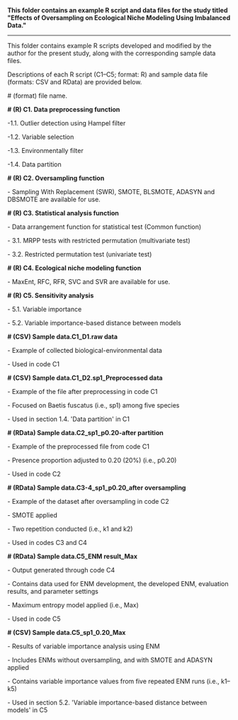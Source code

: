 **This folder contains an example R script and data files for the study titled "Effects of Oversampling on Ecological Niche Modeling Using Imbalanced Data."**



---------------------------------------------------------------------------------------------------------------

This folder contains example R scripts developed and modified by the author for the present study, along with the corresponding sample data files. 

Descriptions of each R script (C1–C5; format: R) and sample data file (formats: CSV and RData) are provided below.

\# (format) file name.



**# (R) C1. Data preprocessing function**

-1.1. Outlier detection using Hampel filter

-1.2. Variable selection

-1.3. Environmentally filter 

-1.4. Data partition



**# (R) C2. Oversampling function**

\- Sampling With Replacement (SWR), SMOTE, BLSMOTE, ADASYN and DBSMOTE are available for use.



**# (R) C3. Statistical analysis function**

\- Data arrangement function for statistical test (Common function)

\- 3.1. MRPP tests with restricted permutation (multivariate test)

\- 3.2. Restricted permutation test (univariate test)



**# (R) C4. Ecological niche modeling function**  

\- MaxEnt, RFC, RFR, SVC and SVR are available for use.



**# (R) C5. Sensitivity analysis**

\- 5.1. Variable importance 

\- 5.2. Variable importance-based distance between models



**# (CSV) Sample data.C1\_D1.raw data** 

\- Example of collected biological-environmental data

\- Used in code C1



**# (CSV) Sample data.C1\_D2.sp1\_Preprocessed data**

\- Example of the file after preprocessing in code C1

\- Focused on Baetis fuscatus (i.e., sp1) among five species

\- Used in section 1.4. 'Data partition' in C1



**# (RData) Sample data.C2\_sp1\_p0.20-after partition**

\- Example of the preprocessed file from code C1

\- Presence proportion adjusted to 0.20 (20%) (i.e., p0.20)

\- Used in code C2



**# (RData) Sample data.C3-4\_sp1\_p0.20\_after oversampling**

\- Example of the dataset after oversampling in code C2

\- SMOTE applied

\- Two repetition conducted (i.e., k1 and k2)

\- Used in codes C3 and C4



**# (RData) Sample data.C5\_ENM result\_Max**

\- Output generated through code C4

\- Contains data used for ENM development, the developed ENM, evaluation results, and parameter settings

\- Maximum entropy model applied (i.e., Max)

\- Used in code C5



**# (CSV) Sample data.C5\_sp1\_0.20\_Max**

\- Results of variable importance analysis using ENM

\- Includes ENMs without oversampling, and with SMOTE and ADASYN applied

\- Contains variable importance values from five repeated ENM runs (i.e., k1–k5)

\- Used in section 5.2. 'Variable importance-based distance between models' in C5





